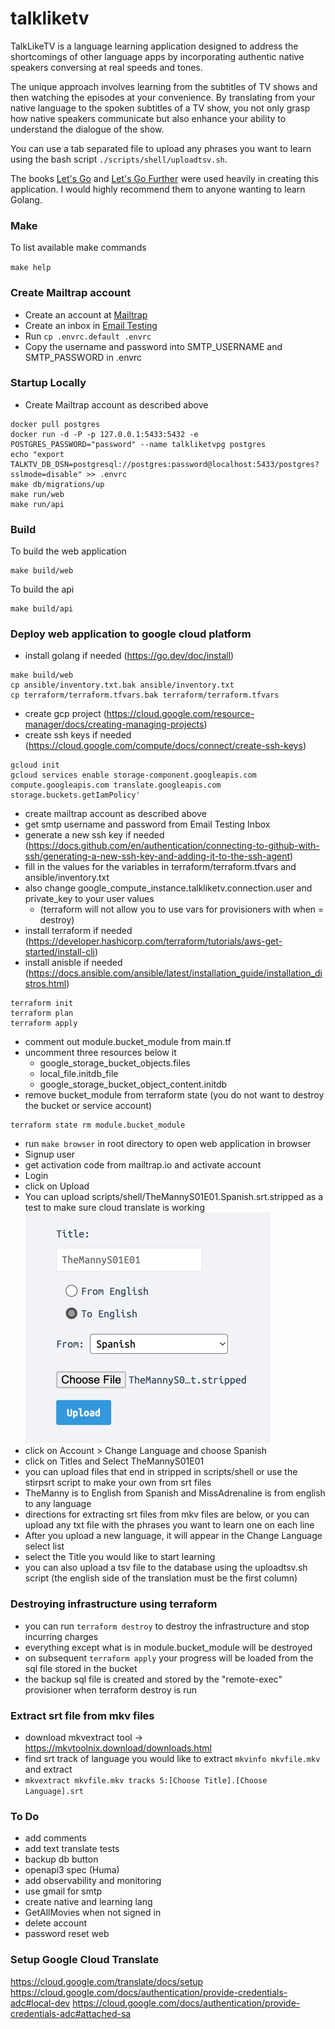 # talkliketv

TalkLikeTV is a language learning application designed to address the shortcomings of other language apps by incorporating authentic native speakers conversing at real speeds and tones.

The unique approach involves learning from the subtitles of TV shows and then watching the episodes at your convenience. By translating from your native language to the spoken subtitles of a TV show, you not only grasp how native speakers communicate but also enhance your ability to understand the dialogue of the show.

You can use a tab separated file to upload any phrases you want to learn using the bash script `./scripts/shell/uploadtsv.sh`. 

The books [Let's Go](https://lets-go.alexedwards.net/) and [Let's Go Further](https://lets-go-further.alexedwards.net/) were used heavily in creating this application. I would highly recommend them to anyone wanting to learn Golang.

### Make

To list available make commands

`make help`

### Create Mailtrap account

- Create an account at [Mailtrap](https://mailtrap.io/)
- Create an inbox in [Email Testing](https://mailtrap.io/inboxes)
- Run `cp .envrc.default .envrc`
- Copy the username and password into SMTP_USERNAME and SMTP_PASSWORD in .envrc

### Startup Locally

- Create Mailtrap account as described above
```
docker pull postgres
docker run -d -P -p 127.0.0.1:5433:5432 -e POSTGRES_PASSWORD="password" --name talkliketvpg postgres
echo "export TALKTV_DB_DSN=postgresql://postgres:password@localhost:5433/postgres?sslmode=disable" >> .envrc
make db/migrations/up
make run/web
make run/api
```

### Build

To build the web application
```
make build/web
```

To build the api
```
make build/api
```

### Deploy web application to google cloud platform

- install golang if needed (https://go.dev/doc/install)
```shell
make build/web
cp ansible/inventory.txt.bak ansible/inventory.txt
cp terraform/terraform.tfvars.bak terraform/terraform.tfvars
```
- create gcp project (https://cloud.google.com/resource-manager/docs/creating-managing-projects)
- create ssh keys if needed (https://cloud.google.com/compute/docs/connect/create-ssh-keys)
```shell
gcloud init
gcloud services enable storage-component.googleapis.com  compute.googleapis.com translate.googleapis.com storage.buckets.getIamPolicy'
```
- create mailtrap account as described above
- get smtp username and password from Email Testing Inbox
- generate a new ssh key if needed (https://docs.github.com/en/authentication/connecting-to-github-with-ssh/generating-a-new-ssh-key-and-adding-it-to-the-ssh-agent)
- fill in the values for the variables in terraform/terraform.tfvars and ansible/inventory.txt
- also change google_compute_instance.talkliketv.connection.user and private_key to your user values
  - (terraform will not allow you to use vars for provisioners with when = destroy)
- install terraform if needed (https://developer.hashicorp.com/terraform/tutorials/aws-get-started/install-cli)
- install anisble if needed (https://docs.ansible.com/ansible/latest/installation_guide/installation_distros.html)
```shell
terraform init
terraform plan
terraform apply
```
- comment out module.bucket_module from main.tf
- uncomment three resources below it
  - google_storage_bucket_objects.files
  - local_file.initdb_file
  - google_storage_bucket_object_content.initdb
- remove bucket_module from terraform state (you do not want to destroy the bucket or service account)
```shell
terraform state rm module.bucket_module
```
- run `make browser` in root directory to open web application in browser
- Signup user
- get activation code from mailtrap.io and activate account
- Login
- click on Upload
- You can upload scripts/shell/TheMannyS01E01.Spanish.srt.stripped as a test to make sure cloud translate is working
![img.png](readme_images/img.png)
- click on Account > Change Language and choose Spanish
- click on Titles and Select TheMannyS01E01
- you can upload files that end in stripped in scripts/shell or use the stirpsrt script to make your own from srt files
- TheManny is to English from Spanish and MissAdrenaline is from english to any language
- directions for extracting srt files from mkv files are below, or you can upload any txt file with the phrases you want to learn one on each line
- After you upload a new language, it will appear in the Change Language select list 
- select the Title you would like to start learning
- you can also upload a tsv file to the database using the uploadtsv.sh script (the english side of the translation must be the first column)

### Destroying infrastructure using terraform

- you can run `terraform destroy` to destroy the infrastructure and stop incurring charges
- everything except what is in module.bucket_module will be destroyed
- on subsequent `terraform apply` your progress will be loaded from the sql file stored in the bucket
- the backup sql file is created and stored by the "remote-exec" provisioner when terraform destroy is run

### Extract srt file from mkv files

- download mkvextract tool -> https://mkvtoolnix.download/downloads.html
- find srt track of language you would like to extract `mkvinfo mkvfile.mkv` and extract
- `mkvextract mkvfile.mkv tracks 5:[Choose Title].[Choose Language].srt`

### To Do

- add comments
- add text translate tests
- backup db button
- openapi3 spec (Huma)
- add observability and monitoring
- use gmail for smtp
- create native and learning lang
- GetAllMovies when not signed in
- delete account
- password reset web

### Setup Google Cloud Translate

https://cloud.google.com/translate/docs/setup
https://cloud.google.com/docs/authentication/provide-credentials-adc#local-dev
https://cloud.google.com/docs/authentication/provide-credentials-adc#attached-sa
